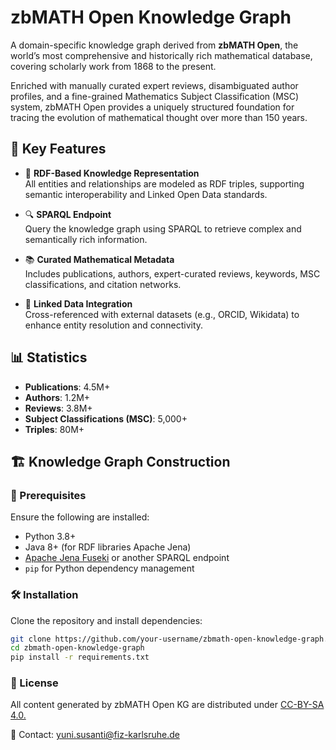 # zbMATH Open Knowledge Graph

A domain-specific knowledge graph derived from **zbMATH Open**, the world’s most comprehensive and historically rich mathematical database, covering scholarly work from 1868 to the present.

Enriched with manually curated expert reviews, disambiguated author profiles, and a fine-grained Mathematics Subject Classification (MSC) system, zbMATH Open provides a uniquely structured foundation for tracing the evolution of mathematical thought over more than 150 years.

## 📌 Key Features

- 🧠 **RDF-Based Knowledge Representation**  
  All entities and relationships are modeled as RDF triples, supporting semantic interoperability and Linked Open Data standards.

- 🔍 **SPARQL Endpoint**  
  Query the knowledge graph using SPARQL to retrieve complex and semantically rich information.

- 📚 **Curated Mathematical Metadata**  
  Includes publications, authors, expert-curated reviews, keywords, MSC classifications, and citation networks.

- 🔄 **Linked Data Integration**  
  Cross-referenced with external datasets (e.g., ORCID, Wikidata) to enhance entity resolution and connectivity.

## 📊 Statistics

- **Publications**: 4.5M+
- **Authors**: 1.2M+
- **Reviews**: 3.8M+
- **Subject Classifications (MSC)**: 5,000+
- **Triples**: 80M+

## 🏗️ Knowledge Graph Construction

### 🔧 Prerequisites

Ensure the following are installed:

- Python 3.8+
- Java 8+ (for RDF libraries Apache Jena)
- [Apache Jena Fuseki](https://jena.apache.org/documentation/fuseki2/) or another SPARQL endpoint
- `pip` for Python dependency management

### 🛠️ Installation

Clone the repository and install dependencies:

```bash
git clone https://github.com/your-username/zbmath-open-knowledge-graph.git
cd zbmath-open-knowledge-graph
pip install -r requirements.txt
```

### 📜 License

All content generated by zbMATH Open KG are distributed under [CC-BY-SA 4.0.](https://creativecommons.org/licenses/by-sa/4.0/)

📧 Contact: yuni.susanti@fiz-karlsruhe.de

